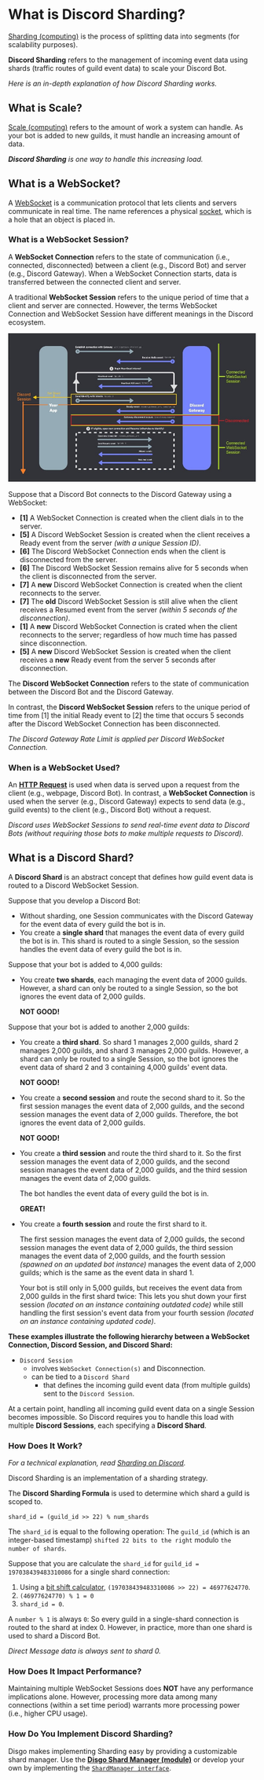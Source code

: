 # What is Discord Sharding?

[Sharding (computing)](https://en.wikipedia.org/wiki/Shard_(database_architecture)) is the process of splitting data into segments (for scalability purposes).

**Discord Sharding** refers to the management of incoming event data using shards (traffic routes of guild event data) to scale your Discord Bot.

_Here is an in-depth explanation of how Discord Sharding works._

## What is Scale?

[Scale (computing)](https://en.wikipedia.org/wiki/Scalability) refers to the amount of work a system can handle. As your bot is added to new guilds, it must handle an increasing amount of data. 

_**Discord Sharding** is one way to handle this increasing load._

## What is a WebSocket?

A [WebSocket](https://en.wikipedia.org/wiki/WebSocket) is a communication protocol that lets clients and servers communicate in real time. The name references a physical [socket](https://en.wikipedia.org/wiki/Socket), which is a hole that an object is placed in.

### What is a WebSocket Session?

A **WebSocket Connection** refers to the state of communication (i.e., connected, disconnected) between a client (e.g., Discord Bot) and server (e.g., Discord Gateway). When a WebSocket Connection starts, data is transferred between the connected client and server.

A traditional **WebSocket Session** refers to the unique period of time that a client and server are connected. However, the terms WebSocket Connection and WebSocket Session have different meanings in the Discord ecosystem.

<img id="disgo-shard-diagram" alt="Discord Sharding Diagram outlining difference between a WebSocket Connection, Discord Session, and Discord Shard." src="./_contribution/concepts/_disgo-shard-diagram-min.jpg" width="512"/>

<br>

Suppose that a Discord Bot connects to the Discord Gateway using a WebSocket:
- **\[1\]** A WebSocket Connection is created when the client dials in to the server.
- **\[5\]** A Discord WebSocket Session is created when the client receives a Ready event from the server _(with a unique Session ID)_.
- **\[6\]** The Discord WebSocket Connection ends when the client is disconnected from the server.
- **\[6\]** The Discord WebSocket Session remains alive for 5 seconds when the client is disconnected from the server.
- **\[7\]** A **new** Discord WebSocket Connection is created when the client reconnects to the server.
- **\[7\]** The **old** Discord WebSocket Session is still alive when the client receives a Resumed event from the server _(within 5 seconds of the disconnection)_.
- **\[1\]** A **new** Discord WebSocket Connection is crated when the client reconnects to the server; regardless of how much time has passed since disconnection.
- **\[5\]** A **new** Discord WebSocket Session is created when the client receives a **new** Ready event from the server 5 seconds after disconnection.

The **Discord WebSocket Connection** refers to the state of communication between the Discord Bot and the Discord Gateway. 

In contrast, the **Discord WebSocket Session** refers to the unique period of time from \[1\] the initial Ready event to \[2\] the time that occurs 5 seconds after the Discord WebSocket Connection has been disconnected.

_The Discord Gateway Rate Limit is applied per Discord WebSocket Connection._

### When is a WebSocket Used?

An [**HTTP Request**](/_contribution/concepts/REQUESTS.md) is used when data is served upon a request from the client (e.g., webpage, Discord Bot). In contrast, a **WebSocket Connection** is used when the server (e.g., Discord Gateway) expects to send data (e.g., guild events) to the client (e.g., Discord Bot) without a request.

_Discord uses WebSocket Sessions to send real-time event data to Discord Bots (without requiring those bots to make multiple requests to Discord)._

## What is a Discord Shard?

A **Discord Shard** is an abstract concept that defines how guild event data is routed to a Discord WebSocket Session.

Suppose that you develop a Discord Bot:
- Without sharding, one Session communicates with the Discord Gateway for the event data of every guild the bot is in.
- You create a **single shard** that manages the event data of every guild the bot is in. This shard is routed to a single Session, so the session handles the event data of every guild the bot is in.

Suppose that your bot is added to 4,000 guilds:
- You create **two shards**, each managing the event data of 2000 guilds. However, a shard can only be routed to a single Session, so the bot ignores the event data of 2,000 guilds.
  
  **NOT GOOD!**

Suppose that your bot is added to another 2,000 guilds:
- You create a **third shard**. So shard 1 manages 2,000 guilds, shard 2 manages 2,000 guilds, and shard 3 manages 2,000 guilds. However, a shard can only be routed to a single Session, so the bot ignores the event data of shard 2 and 3 containing 4,000 guilds' event data.
  
  **NOT GOOD!**

- You create a **second session** and route the second shard to it. So the first session manages the event data of 2,000 guilds, and the second session manages the event data of 2,000 guilds. Therefore, the bot ignores the event data of 2,000 guilds.
  
  **NOT GOOD!**

- You create a **third session** and route the third shard to it. So the first session manages the event data of 2,000 guilds, and the second session manages the event data of 2,000 guilds, and the third session manages the event data of 2,000 guilds. 

  The bot handles the event data of every guild the bot is in.

  **GREAT!**

- You create a **fourth session** and route the first shard to it.

  The first session manages the event data of 2,000 guilds, the second session manages the event data of 2,000 guilds, the third session manages the event data of 2,000 guilds, and the fourth session _(spawned on an updated bot instance)_ manages the event data of 2,000 guilds; which is the same as the event data in shard 1.
  
  Your bot is still only in 5,000 guilds, but receives the event data from 2,000 guilds in the first shard twice: This lets you shut down your first session _(located on an instance containing outdated code)_ while still handling the first session's event data from your fourth session _(located on an instance containing updated code)_.

**These examples illustrate the following hierarchy between a WebSocket Connection, Discord Session, and Discord Shard:**
- `Discord Session` 
  -  involves `WebSocket Connection(s)` and Disconnection.
  -  can be tied to a `Discord Shard`
        - that defines the incoming guild event data (from multiple guilds) sent to the `Discord Session`.
  
At a certain point, handling all incoming guild event data on a single Session becomes impossible. So Discord requires you to handle this load with multiple **Discord Sessions**, each specifying a **Discord Shard**.

### How Does It Work?

_For a technical explanation, read [Sharding on Discord](https://discord.com/developers/docs/topics/gateway#sharding)._


Discord Sharding is an implementation of a sharding strategy. 

The **Discord Sharding Formula** is used to determine which shard a guild is scoped to.

```
shard_id = (guild_id >> 22) % num_shards
```

The `shard_id` is equal to the following operation: The `guild_id` (which is an integer-based timestamp) `shifted 22 bits to the right` modulo `the number of shards`. 

Suppose that you are calculate the `shard_id` for `guild_id = 197038439483310086` for a single shard connection:
1. Using a [bit shift calculator](https://bit-calculator.com/bit-shift-calculator), `(197038439483310086 >> 22) = 46977624770`.
2. `(46977624770) % 1 = 0`
3. `shard_id = 0`.

A `number % 1` is always `0`: So every guild in a single-shard connection is routed to the shard at index 0. However, in practice, more than one shard is used to shard a Discord Bot.

_Direct Message data is always sent to shard 0._

### How Does It Impact Performance?

Maintaining multiple WebSocket Sessions does **NOT** have any performance implications alone. However, processing more data among many connections (within a set time period) warrants more processing power (i.e., higher CPU usage).

### How Do You Implement Discord Sharding?

Disgo makes implementing Sharding easy by providing a customizable shard manager. Use the [**Disgo Shard Manager (module)**](/shard/README.md) or develop your own by implementing the [`ShardManager interface`](/wrapper/shard.go).
